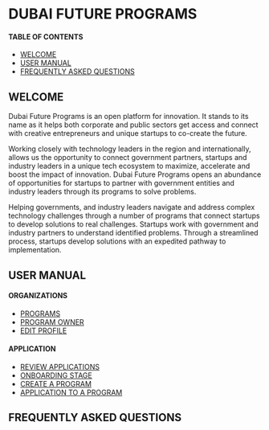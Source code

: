 # DUBAI FUTURE PROGRAMS
#### TABLE OF CONTENTS

* [WELCOME](#welcome)
* [USER MANUAL](#user-manual)
* [FREQUENTLY ASKED QUESTIONS](#frequently-asked-questions)

## WELCOME <br>

Dubai Future Programs is an open platform for innovation. It stands to its name as it helps both corporate and public sectors get access and connect with creative entrepreneurs and unique startups to co-create the future.

Working closely with technology leaders in the region and internationally, allows us the opportunity to connect government partners, startups and industry leaders in a unique tech ecosystem to maximize, accelerate and boost the impact of innovation. Dubai Future Programs opens an abundance of opportunities for startups to partner with government entities and industry leaders through its programs to solve problems.

Helping governments, and industry leaders navigate and address complex technology challenges through a number of programs that connect startups to develop solutions to real challenges. Startups work with government and industry partners to understand identified problems. Through a streamlined process, startups develop solutions with an expedited pathway to implementation.


## USER MANUAL <br>

#### ORGANIZATIONS

* [PROGRAMS](programs.md)
* [PROGRAM OWNER](programowner.md)
* [EDIT PROFILE](editprofile.md)

 
#### APPLICATION

* [REVIEW APPLICATIONS](reviewapplications.md)
* [ONBOARDING STAGE](onboardingstage.md)
* [CREATE A PROGRAM](createaprogram.md)
* [APPLICATION TO A PROGRAM](applicationtoaprogram.md)

## FREQUENTLY ASKED QUESTIONS <br>
